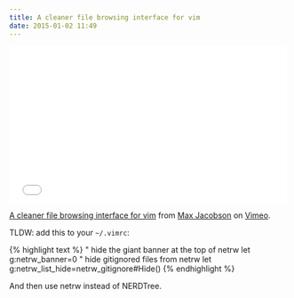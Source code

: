 ```yaml
---
title: A cleaner file browsing interface for vim
date: 2015-01-02 11:49
---
```


<iframe src="//player.vimeo.com/video/115783832" width="500" height="281" frameborder="0" webkitallowfullscreen mozallowfullscreen allowfullscreen></iframe>

<p><a href="http://vimeo.com/115783832">A cleaner file browsing interface for vim</a> from <a href="http://vimeo.com/maxjacobson">Max Jacobson</a> on <a href="https://vimeo.com">Vimeo</a>.</p>

TLDW: add this to your `~/.vimrc`:

{% highlight text %}
" hide the giant banner at the top of netrw
let g:netrw_banner=0
" hide gitignored files from netrw
let g:netrw_list_hide=netrw_gitignore#Hide()
{% endhighlight %}

And then use netrw instead of NERDTree.

